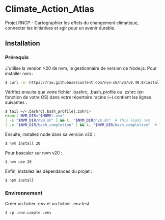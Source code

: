 # Climate_Action_Atlas
Projet RNCP - Cartographier les effets du changement climatique, connecter les initiatives et agir pour un avenir durable.

## Installation

### Prérequis

J'utilise la version >20 de nvm, le gestionnaire de version de Node.js. Pour installer nvm :

```bash
$ curl -o- https://raw.githubusercontent.com/nvm-sh/nvm/v0.40.0/install.sh | bash
```

Vérifiez ensuite que votre fichier .bashrc, .bash_profile ou .zshrc (en fonction de votre OS) dans votre répertoire racine (~) contient les lignes suivantes :

```bash
$ tail ~/<.bashrc|.bash_profile|.zshrc>
export NVM_DIR="$HOME/.nvm"
[ -s "$NVM_DIR/nvm.sh" ] && \. "$NVM_DIR/nvm.sh"  # This loads nvm
[ -s "$NVM_DIR/bash_completion" ] && \. "$NVM_DIR/bash_completion"  # This loads nvm bash_completion
```

Ensuite, installez node dans sa version v20 :

```bash
$ nvm install 20
```


Pour basculer sur nvm v20 :

```bash
$ nvm use 20
```


Enfin, installez les dépendances du projet :

```bash
$ npm install
```

### Environnement
Créer un ficher .env et un fichier .env.test

```bash
$ cp .env.sample .env
```






